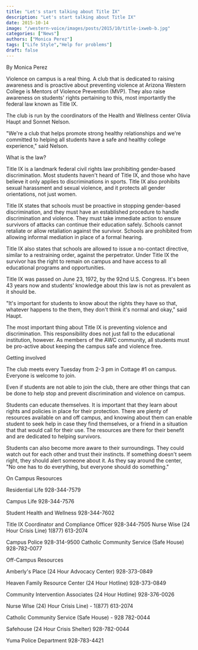 ```yaml
---
title: "Let's start talking about Title IX"
description: "Let's start talking about Title IX"
date: 2015-10-14
image: "/western-voice/images/posts/2015/10/title-ixweb-b.jpg"
categories: ["News"]
authors: ["Monica Perez"]
tags: ["Life Style","Help for problems"]
draft: false
---
```

By Monica Perez

Violence on campus is a real thing. A club that is dedicated to raising awareness and is proactive about preventing violence at Arizona Western College is Mentors of Violence Prevention (MVP). They also raise awareness on students' rights pertaining to this, most importantly the federal law known as Title IX.

The club is run by the coordinators of the Health and Wellness center Olivia Haupt and Sonnet Nelson.

"We're a club that helps promote strong healthy relationships and we're committed to helping all students have a safe and healthy college experience," said Nelson.

What is the law?

Title IX is a landmark federal civil rights law prohibiting gender-based discrimination. Most students haven't heard of Title IX, and those who have believe it only applies to discriminations in sports. Title IX also prohibits sexual harassment and sexual violence, and it protects all gender orientations, not just women.

Title IX states that schools must be proactive in stopping gender-based discrimination, and they must have an established procedure to handle discrimination and violence. They must take immediate action to ensure survivors of attacks can continue their education safely. Schools cannot retaliate or allow retaliation against the survivor. Schools are prohibited from allowing informal mediation in place of a formal hearing.

Title IX also states that schools are allowed to issue a no-contact directive, similar to a restraining order, against the perpetrator. Under Title IX the survivor has the right to remain on campus and have access to all educational programs and opportunities.

Title IX was passed on June 23, 1972, by the 92nd U.S. Congress. It's been 43 years now and students' knowledge about this law is not as prevalent as it should be.

"It's important for students to know about the rights they have so that, whatever happens to the them, they don't think it's normal and okay," said Haupt.

The most important thing about Title IX is preventing violence and discrimination. This responsibility does not just fall to the educational institution, however. As members of the AWC community, all students must be pro-active about keeping the campus safe and violence free.

Getting involved

The club meets every Tuesday from 2-3 pm in Cottage #1 on campus. Everyone is welcome to join.

Even if students are not able to join the club, there are other things that can be done to help stop and prevent discrimination and violence on campus.

Students can educate themselves. It is important that they learn about rights and policies in place for their protection. There are plenty of resources available on and off campus, and knowing about them can enable student to seek help in case they find themselves, or a friend in a situation that that would call for their use. The resources are there for their benefit and are dedicated to helping survivors.

Students can also become more aware to their surroundings. They could watch out for each other and trust their instincts. If something doesn't seem right, they should alert someone about it. As they say around the center, "No one has to do everything, but everyone should do something."

On Campus Resources

Residential Life 928-344-7579

Campus Life 928-344-7576

Student Health and Wellness 928-344-7602

Title IX Coordinator and Compliance Officer 928-344-7505 Nurse Wise (24 Hour Crisis Line) 1(877) 613-2074

Campus Police 928-314-9500 Catholic Community Service (Safe House) 928-782-0077

Off-Campus Resources

Amberly's Place (24 Hour Advocacy Center) 928-373-0849

Heaven Family Resource Center (24 Hour Hotline) 928-373-0849

Community Intervention Associates (24 Hour Hotline) 928-376-0026

Nurse WIse (24) Hour Crisis Line) - 1(877) 613-2074

Catholic Community Service (Safe House) - 928 782-0044

Safehouse (24 Hour Crisis Shelter) 928-782-0044

Yuma Police Department 928-783-4421